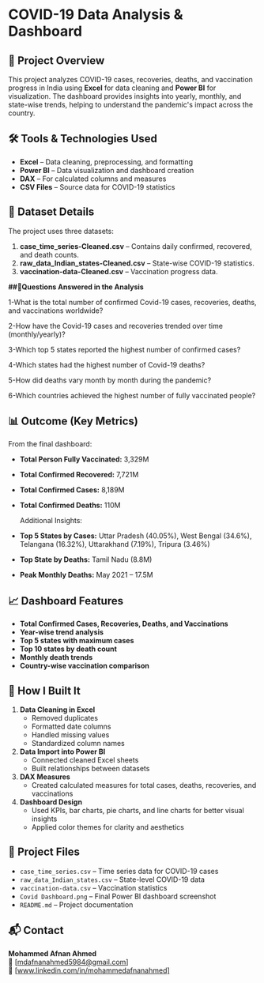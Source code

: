 # COVID-19 Data Analysis & Dashboard

## 📌 Project Overview
This project analyzes COVID-19 cases, recoveries, deaths, and vaccination progress in India using **Excel** for data cleaning and **Power BI** for visualization. The dashboard provides insights into yearly, monthly, and state-wise trends, helping to understand the pandemic's impact across the country.

## 🛠 Tools & Technologies Used
- **Excel** – Data cleaning, preprocessing, and formatting
- **Power BI** – Data visualization and dashboard creation
- **DAX** – For calculated columns and measures
- **CSV Files** – Source data for COVID-19 statistics

## 📂 Dataset Details
The project uses three datasets:
1. **case_time_series-Cleaned.csv** – Contains daily confirmed, recovered, and death counts.
2. **raw_data_Indian_states-Cleaned.csv** – State-wise COVID-19 statistics.
3. **vaccination-data-Cleaned.csv** – Vaccination progress data.

**##📌Questions Answered in the Analysis**

1-What is the total number of confirmed Covid-19 cases, recoveries, deaths, and vaccinations worldwide?

2-How have the Covid-19 cases and recoveries trended over time (monthly/yearly)?

3-Which top 5 states reported the highest number of confirmed cases?

4-Which states had the highest number of Covid-19 deaths?

5-How did deaths vary month by month during the pandemic?

6-Which countries achieved the highest number of fully vaccinated people?

## 📊 Outcome (Key Metrics)
From the final dashboard:
- **Total Person Fully Vaccinated:** 3,329M  
- **Total Confirmed Recovered:** 7,721M  
- **Total Confirmed Cases:** 8,189M  
- **Total Confirmed Deaths:** 110M

  Additional Insights:
- **Top 5 States by Cases:** Uttar Pradesh (40.05%), West Bengal (34.6%), Telangana (16.32%), Uttarakhand (7.19%), Tripura (3.46%)
- **Top State by Deaths:** Tamil Nadu (8.8M)
- **Peak Monthly Deaths:** May 2021 – 17.5M
  
## 📈 Dashboard Features
- **Total Confirmed Cases, Recoveries, Deaths, and Vaccinations**
- **Year-wise trend analysis**
- **Top 5 states with maximum cases**
- **Top 10 states by death count**
- **Monthly death trends**
- **Country-wise vaccination comparison**

## 🚀 How I Built It
1. **Data Cleaning in Excel**
   - Removed duplicates
   - Formatted date columns
   - Handled missing values
   - Standardized column names
2. **Data Import into Power BI**
   - Connected cleaned Excel sheets
   - Built relationships between datasets
3. **DAX Measures**
   - Created calculated measures for total cases, deaths, recoveries, and vaccinations
4. **Dashboard Design**
   - Used KPIs, bar charts, pie charts, and line charts for better visual insights
   - Applied color themes for clarity and aesthetics

## 📁 Project Files
- `case_time_series.csv` – Time series data for COVID-19 cases
- `raw_data_Indian_states.csv` – State-level COVID-19 data
- `vaccination-data.csv` – Vaccination statistics
- `Covid Dashboard.png` – Final Power BI dashboard screenshot
- `README.md` – Project documentation

## 📬 Contact
**Mohammed Afnan Ahmed**  
📧 [mdafnanahmed5984@gmail.com]  
💼 [www.linkedin.com/in/mohammedafnanahmed]  
